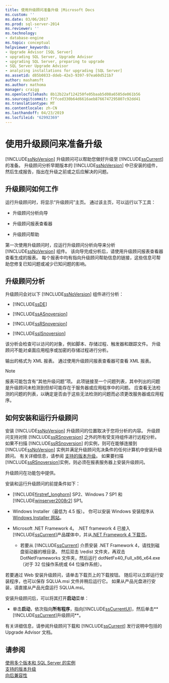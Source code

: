 ```yaml
---
title: 使用升级顾问准备升级 |Microsoft Docs
ms.custom: ''
ms.date: 03/06/2017
ms.prod: sql-server-2014
ms.reviewer: ''
ms.technology:
- database-engine
ms.topic: conceptual
helpviewer_keywords:
- Upgrade Advisor [SQL Server]
- upgrading SQL Server, Upgrade Advisor
- upgrading SQL Server, preparing to upgrade
- SQL Server Upgrade Advisor
- analyzing installations for upgrading [SQL Server]
ms.assetid: d85b0833-ddeb-42e3-9397-97ea60d521b7
author: mashamsft
ms.author: mathoma
manager: craigg
ms.openlocfilehash: 8b12b22af124250fe05baab5d08a6585de061b56
ms.sourcegitcommit: f7fced330b64d6616aeb8766747295807c92dd41
ms.translationtype: MT
ms.contentlocale: zh-CN
ms.lasthandoff: 04/23/2019
ms.locfileid: "62992369"
---
```

# <a name="use-upgrade-advisor-to-prepare-for-upgrades"></a>使用升级顾问来准备升级
  [!INCLUDE[ssNoVersion](../../includes/ssnoversion-md.md)] 升级顾问可以帮助您做好升级至 [!INCLUDE[ssCurrent](../../includes/sscurrent-md.md)] 的准备。 升级顾问分析早期版本的 [!INCLUDE[ssNoVersion](../../includes/ssnoversion-md.md)] 中已安装的组件，然后生成报告，指出在升级之前或之后应解决的问题。  
  
## <a name="how-upgrade-advisor-works"></a>升级顾问如何工作  
 运行升级顾问时，将显示“升级顾问”主页。 通过该主页，可以运行以下工具：  
  
-   升级顾问分析向导  
  
-   升级顾问报表查看器  
  
-   升级顾问帮助  
  
 第一次使用升级顾问时，应运行升级顾问分析向导来分析 [!INCLUDE[ssNoVersion](../../includes/ssnoversion-md.md)] 组件。 该向导完成分析后，请使用升级顾问报表查看器查看生成的报表。 每个报表中均有指向升级顾问帮助信息的链接，这些信息可帮助您修复已知问题或减少已知问题的影响。  
  
## <a name="upgrade-advisor-analysis"></a>升级顾问分析  
 升级顾问会对以下 [!INCLUDE[ssNoVersion](../../includes/ssnoversion-md.md)] 组件进行分析：  
  
-   [!INCLUDE[ssDE](../../includes/ssde-md.md)]  
  
-   [!INCLUDE[ssASnoversion](../../includes/ssasnoversion-md.md)]  
  
-   [!INCLUDE[ssRSnoversion](../../includes/ssrsnoversion-md.md)]  
  
-   [!INCLUDE[ssISnoversion](../../includes/ssisnoversion-md.md)]  
  
 该分析会检查可以访问的对象，例如脚本、存储过程、触发器和跟踪文件。 升级顾问不能对桌面应用程序或加密的存储过程进行分析。  
  
 输出的格式为 XML 报表。 通过使用升级顾问报表查看器可查看 XML 报表。  
  
> [!NOTE]  
>  报表可能包含有“其他升级问题”项。 此项链接至一个问题列表，其中列出的问题是升级顾问未检测到但却可能存在于服务器或应用程序中的问题。 应查看无法检测的问题的列表，以确定是否由于这些无法检测的问题而必须更改服务器或应用程序。  
  
## <a name="how-to-install-and-run-upgrade-advisor"></a>如何安装和运行升级顾问  
 安装 [!INCLUDE[ssNoVersion](../../includes/ssnoversion-md.md)] 升级顾问的位置取决于您将分析的内容。 升级顾问支持对除 [!INCLUDE[ssRSnoversion](../../includes/ssrsnoversion-md.md)] 之外的所有受支持组件进行远程分析。 如果不扫描 [!INCLUDE[ssRSnoversion](../../includes/ssrsnoversion-md.md)] 的实例，则可在能够连接到 [!INCLUDE[ssNoVersion](../../includes/ssnoversion-md.md)] 实例并满足升级顾问先决条件的任何计算机中安装升级顾问。 有关详细信息，请参阅 [支持的版本升级](../../database-engine/install-windows/supported-version-and-edition-upgrades.md)。 如果要扫描 [!INCLUDE[ssRSnoversion](../../includes/ssrsnoversion-md.md)]实例，则必须在报表服务器上安装升级顾问。  
  
 升级顾问在功能包中提供。  
  
 安装和运行升级顾问的前提条件如下：  
  
-   [!INCLUDE[firstref_longhorn](../../includes/firstref-longhorn-md.md)] SP2、Windows 7 SP1 和 [!INCLUDE[winserver2008r2](../../includes/winserver2008r2-md.md)] SP1。  
  
-   Windows Installer（最低为 4.5 版）。 你可以安装 Windows 安装程序从[Windows Installer 网站](https://go.microsoft.com/fwlink/?LinkId=49112)。  
  
-   Microsoft .NET Framework 4。 .NET framework 4 已接入[!INCLUDE[ssCurrent](../../includes/sscurrent-md.md)]产品媒体中，并从[.NET Framework 4 下载页](https://go.microsoft.com/fwlink/?LinkId=209895)。  
  
    -   若要从 [!INCLUDE[ssCurrent](../../includes/sscurrent-md.md)] 介质安装 .NET Framework 4，请找到磁盘驱动器的根目录。 然后双击 \redist 文件夹，再双击 DotNetFrameworks 文件夹，然后运行 dotNetFx40_Full_x86_x64.exe（对于 32 位操作系统或 64 位操作系统）。  
  
 若要通过 Web 安装升级顾问，请单击下载页上的下载按钮。 随后可以立即运行安装程序，也可以保存 SQLUA.msi 文件并稍后运行它。 如果从产品光盘进行安装，请直接从产品光盘运行 SQLUA.msi。  
  
 安装升级顾问后，可以将其打开**启动**菜单：  
  
-   单击**启动**，依次指向**所有程序**，指向[!INCLUDE[ssCurrentUI](../../includes/sscurrentui-md.md)]，然后单击**[!INCLUDE[ssCurrent](../../includes/sscurrent-md.md)]升级顾问**。  
  
 有关详细信息，请参阅升级顾问下载和 [!INCLUDE[ssCurrent](../../includes/sscurrent-md.md)] 发行说明中包括的 Upgrade Advisor 文档。  
  
## <a name="see-also"></a>请参阅  
 [使用多个版本和 SQL Server 的实例](../../../2014/sql-server/install/work-with-multiple-versions-and-instances-of-sql-server.md)   
 [支持的版本升级](../../database-engine/install-windows/supported-version-and-edition-upgrades.md)   
 [向后兼容性](../../../2014/getting-started/backward-compatibility.md)  
  
  
